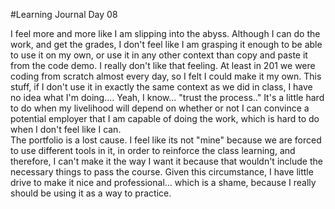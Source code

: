 #Learning Journal Day 08

I feel more and more like I am slipping into the abyss. Although I can do the work, and get the grades, I don't feel like I am grasping it enough to be able to use it on my own, or use it in any other context than copy and paste it from the code demo.  I really don't like that feeling.  At least in 201 we were coding from scratch almost every day, so I felt I could make it my own.  This stuff, if I don't use it in exactly the same context as we did in class, I have no idea what I'm doing.... Yeah, I know... "trust the process.."  It's a little hard to do when my livelihood will depend on whether or not I can convince a potential employer that I am capable of doing the work, which is hard to do when I don't feel like I can.  
The portfolio is a lost cause.  I feel like its not "mine" because we are forced to use different tools in it, in order to reinforce the class learning, and therefore, I can't make it the way I want it because that wouldn't include the necessary things to pass the course.  Given this circumstance, I have little drive to make it nice and professional... which is a shame, because I really should be using it as a way to practice.
